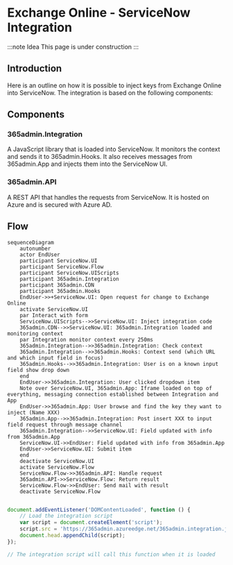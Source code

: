 # Exchange Online -  ServiceNow Integration

:::note Idea
This page is under construction
:::

## Introduction
Here is an outline on how it is possible to inject keys from Exchange Online into ServiceNow. The integration is based on the following components:

## Components
### 365admin.Integration

A JavaScript library that is loaded into ServiceNow. It monitors the context and sends it to 365admin.Hooks. It also receives messages from 365admin.App and injects them into the ServiceNow UI.

### 365admin.API

A REST API that handles the requests from ServiceNow. It is hosted on Azure and is secured with Azure AD. 

## Flow

```mermaid
sequenceDiagram
    autonumber
    actor EndUser
    participant ServiceNow.UI
    participant ServiceNow.Flow
    participant ServiceNow.UIScripts
    participant 365admin.Integration
    participant 365admin.CDN
    participant 365admin.Hooks
    EndUser->>+ServiceNow.UI: Open request for change to Exchange Online
    activate ServiceNow.UI
    par Interact with form
    ServiceNow.UIScripts-->>ServiceNow.UI: Inject integration code
    365admin.CDN-->>ServiceNow.UI: 365admin.Integration loaded and monitoring context
    par Integration monitor context every 250ms
    365admin.Integration-->>365admin.Integration: Check context
    365admin.Integration-->>365admin.Hooks: Context send (which URL and which input field in focus)
    365admin.Hooks-->>365admin.Integration: User is on a known input field show drop down
    end
    EndUser->>365admin.Integration: User clicked dropdown item 
    Note over ServiceNow.UI, 365admin.App: Iframe loaded on top of everything, messaging connection established between Integration and App
    EndUser->>365admin.App: User browse and find the key they want to inject (Name XXX)
    365admin.App-->>365admin.Integration: Post insert XXX to input field request through message channel
    365admin.Integration-->>ServiceNow.UI: Field updated with info from 365admin.App
    ServiceNow.UI->>EndUser: Field updated with info from 365admin.App
    EndUser->>ServiceNow.UI: Submit item
    end
    deactivate ServiceNow.UI
    activate ServiceNow.Flow
    ServiceNow.Flow->>365admin.API: Handle request
    365admin.API->>ServiceNow.Flow: Return result
    ServiceNow.Flow->>EndUser: Send mail with result
    deactivate ServiceNow.Flow
    
```

```javascript
document.addEventListener('DOMContentLoaded', function () {
    // Load the integration script
    var script = document.createElement('script');
    script.src = 'https://365admin.azureedge.net/365admin.integration.js';
    document.head.appendChild(script);
});

// The integration script will call this function when it is loaded

```
